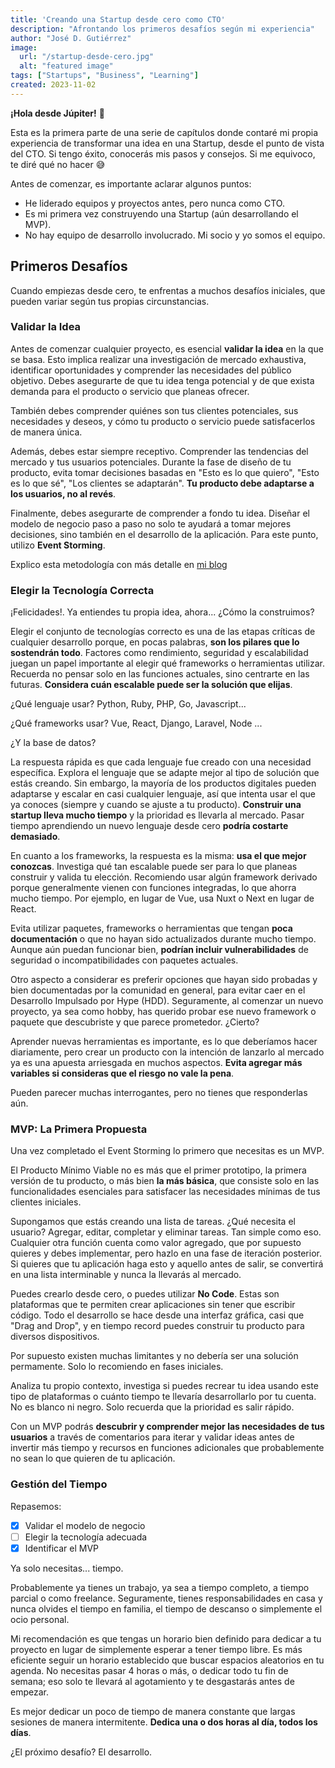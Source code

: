 ```yaml
---
title: 'Creando una Startup desde cero como CTO'
description: "Afrontando los primeros desafíos según mi experiencia"
author: "José D. Gutiérrez"
image:
  url: "/startup-desde-cero.jpg"
  alt: "featured image"
tags: ["Startups", "Business", "Learning"]
created: 2023-11-02
---
```

**¡Hola desde Júpiter!** 🖖‍

Esta es la primera parte de una serie de capítulos donde contaré mi propia experiencia de transformar una idea en una Startup, desde el punto de vista del CTO. Si tengo éxito, conocerás mis pasos y consejos. Si me equivoco, te diré qué no hacer 😅

Antes de comenzar, es importante aclarar algunos puntos:

- He liderado equipos y proyectos antes, pero nunca como CTO.
- Es mi primera vez construyendo una Startup (aún desarrollando el MVP).
- No hay equipo de desarrollo involucrado. Mi socio y yo somos el equipo.

## Primeros Desafíos

Cuando empiezas desde cero, te enfrentas a muchos desafíos iniciales, que pueden variar según tus propias circunstancias.

### Validar la Idea

Antes de comenzar cualquier proyecto, es esencial **validar la idea** en la que se basa. Esto implica realizar una investigación de mercado exhaustiva, identificar oportunidades y comprender las necesidades del público objetivo. Debes asegurarte de que tu idea tenga potencial y de que exista demanda para el producto o servicio que planeas ofrecer.

También debes comprender quiénes son tus clientes potenciales, sus necesidades y deseos, y cómo tu producto o servicio puede satisfacerlos de manera única.

Además, debes estar siempre receptivo. Comprender las tendencias del mercado y tus usuarios potenciales. Durante la fase de diseño de tu producto, evita tomar decisiones basadas en "Esto es lo que quiero", "Esto es lo que sé", "Los clientes se adaptarán". **Tu producto debe adaptarse a los usuarios, no al revés**.

Finalmente, debes asegurarte de comprender a fondo tu idea. Diseñar el modelo de negocio paso a paso no solo te ayudará a tomar mejores decisiones, sino también en el desarrollo de la aplicación. Para este punto, utilizo **Event Storming**.

Explico esta metodología con más detalle en [mi blog](/notes/event-storming)

### Elegir la Tecnología Correcta

¡Felicidades!. Ya entiendes tu propia idea, ahora... ¿Cómo la construimos?

Elegir el conjunto de tecnologías correcto es una de las etapas críticas de cualquier desarrollo porque, en pocas palabras, **son los pilares que lo sostendrán todo**. Factores como rendimiento, seguridad y escalabilidad juegan un papel importante al elegir qué frameworks o herramientas utilizar. Recuerda no pensar solo en las funciones actuales, sino centrarte en las futuras. **Considera cuán escalable puede ser la solución que elijas**.

¿Qué lenguaje usar? Python, Ruby, PHP, Go, Javascript...

¿Qué frameworks usar? Vue, React, Django, Laravel, Node ...

¿Y la base de datos?

La respuesta rápida es que cada lenguaje fue creado con una necesidad específica. Explora el lenguaje que se adapte mejor al tipo de solución que estás creando. Sin embargo, la mayoría de los productos digitales pueden adaptarse y escalar en casi cualquier lenguaje, así que intenta usar el que ya conoces (siempre y cuando se ajuste a tu producto). **Construir una startup lleva mucho tiempo** y la prioridad es llevarla al mercado. Pasar tiempo aprendiendo un nuevo lenguaje desde cero **podría costarte demasiado**.

En cuanto a los frameworks, la respuesta es la misma: **usa el que mejor conozcas**. Investiga qué tan escalable puede ser para lo que planeas construir y valida tu elección. Recomiendo usar algún framework derivado porque generalmente vienen con funciones integradas, lo que ahorra mucho tiempo. Por ejemplo, en lugar de Vue, usa Nuxt o Next en lugar de React.

Evita utilizar paquetes, frameworks o herramientas que tengan **poca documentación** o que no hayan sido actualizados durante mucho tiempo. Aunque aún puedan funcionar bien, **podrían incluir vulnerabilidades** de seguridad o incompatibilidades con paquetes actuales.

Otro aspecto a considerar es preferir opciones que hayan sido probadas y bien documentadas por la comunidad en general, para evitar caer en el Desarrollo Impulsado por Hype (HDD). Seguramente, al comenzar un nuevo proyecto, ya sea como hobby, has querido probar ese nuevo framework o paquete que descubriste y que parece prometedor. ¿Cierto?

Aprender nuevas herramientas es importante, es lo que deberíamos hacer diariamente, pero crear un producto con la intención de lanzarlo al mercado ya es una apuesta arriesgada en muchos aspectos. **Evita agregar más variables si consideras que el riesgo no vale la pena**.

Pueden parecer muchas interrogantes, pero no tienes que responderlas aún.

### MVP: La Primera Propuesta

Una vez completado el Event Storming lo primero que necesitas es un MVP.

El Producto Mínimo Viable no es más que el primer prototipo, la primera versión de tu producto, o más bien **la más básica**, que consiste solo en las funcionalidades esenciales para satisfacer las necesidades mínimas de tus clientes iniciales.

Supongamos que estás creando una lista de tareas. ¿Qué necesita el usuario? Agregar, editar, completar y eliminar tareas. Tan simple como eso. Cualquier otra función cuenta como valor agregado, que por supuesto quieres y debes implementar, pero hazlo en una fase de iteración posterior. Si quieres que tu aplicación haga esto y aquello antes de salir, se convertirá en una lista interminable y nunca la llevarás al mercado.

Puedes crearlo desde cero, o puedes utilizar **No Code**. Estas son plataformas que te permiten crear aplicaciones sin tener que escribir código. Todo el desarrollo se hace desde una interfaz gráfica, casi que "Drag and Drop", y en tiempo record puedes construir tu producto para diversos dispositivos.

Por supuesto existen muchas limitantes y no debería ser una solución permamente. Solo lo recomiendo en fases iniciales.

Analiza tu propio contexto, investiga si puedes recrear tu idea usando este tipo de plataformas o cuánto tiempo te llevaría desarrollarlo por tu cuenta. No es blanco ni negro. Solo recuerda que la prioridad es salir rápido.

Con un MVP podrás **descubrir y comprender mejor las necesidades de tus usuarios** a través de comentarios para iterar y validar ideas antes de invertir más tiempo y recursos en funciones adicionales que probablemente no sean lo que quieren de tu aplicación.

### Gestión del Tiempo

Repasemos:

- [x]  Validar el modelo de negocio
- [ ]  Elegir la tecnología adecuada
- [x]  Identificar el MVP

Ya solo necesitas... tiempo.

Probablemente ya tienes un trabajo, ya sea a tiempo completo, a tiempo parcial o como freelance. Seguramente, tienes responsabilidades en casa y nunca olvides el tiempo en familia, el tiempo de descanso o simplemente el ocio personal.

Mi recomendación es que tengas un horario bien definido para dedicar a tu proyecto en lugar de simplemente esperar a tener tiempo libre. Es más eficiente seguir un horario establecido que buscar espacios aleatorios en tu agenda. No necesitas pasar 4 horas o más, o dedicar todo tu fin de semana; eso solo te llevará al agotamiento y te desgastarás antes de empezar.

Es mejor dedicar un poco de tiempo de manera constante que largas sesiones de manera intermitente. **Dedica una o dos horas al día, todos los días**.

¿El próximo desafío? El desarrollo.